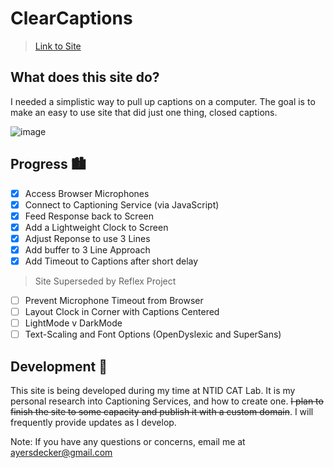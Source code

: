 # ClearCaptions
>[Link to Site](https://ayersdecker.github.io/ClearCaptions-Site/)

## What does this site do? 
I needed a simplistic way to pull up captions on a computer. The goal is to make an easy to use site that did just one thing, closed captions.

![image](https://github.com/ayersdecker/ClearCaptions-Site/assets/69859630/4fb917aa-cdf3-4d73-b261-dc3a2ef7a55b)


## Progress 🏙
- [x] Access Browser Microphones
- [x] Connect to Captioning Service (via JavaScript)
- [x] Feed Response back to Screen
- [x] Add a Lightweight Clock to Screen
- [x] Adjust Reponse to use 3 Lines
- [x] Add buffer to 3 Line Approach
- [x] Add Timeout to Captions after short delay

> Site Superseded by Reflex Project

- [ ] Prevent Microphone Timeout from Browser 
- [ ] Layout Clock in Corner with Captions Centered
- [ ] LightMode v DarkMode
- [ ] Text-Scaling and Font Options (OpenDyslexic and SuperSans)

## Development 🚧
This site is being developed during my time at NTID CAT Lab. It is my personal research into Captioning Services, and how to create one. <del>I plan to finish the site to some capacity and publish it with a custom domain</del>. I will frequently provide updates as I develop.

Note: If you have any questions or concerns, email me at ayersdecker@gmail.com

